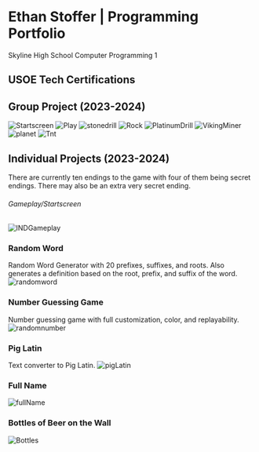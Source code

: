 # Ethan Stoffer | Programming Portfolio
Skyline High School Computer Programming 1
## USOE Tech Certifications

## Group Project (2023-2024)
![Startscreen](https://github.com/Ethankest/programmingportfolio/blob/main/images/Start.png)
![Play](https://github.com/Ethankest/programmingportfolio/blob/main/images/Play.png)
![stonedrill](https://github.com/Ethankest/programmingportfolio/blob/main/images/Stone%20Drill-1.png%20(2).png)
![Rock](https://github.com/Ethankest/programmingportfolio/blob/main/images/Rock-1.png.png)
![PlatinumDrill](https://github.com/Ethankest/programmingportfolio/blob/main/images/PlatinumDrill-1.png.png)
![VikingMiner](https://github.com/Ethankest/programmingportfolio/blob/main/images/Viking%20Miner.png)
![planet](https://github.com/Ethankest/programmingportfolio/blob/main/images/d1e34102-d1a4-11ee-a67d-6190bbd18d81-1.png.png)
![Tnt](https://github.com/Ethankest/programmingportfolio/blob/main/images/TNT-1.png.png)
## Individual Projects (2023-2024)
There are currently ten endings to the game with four of them being secret endings. There may also be an extra very secret ending.
###### Gameplay/Startscreen
![INDGameplay](https://github.com/Ethankest/programmingportfolio/blob/main/images/Gameplay.png)
### Random Word
Random Word Generator with 20 prefixes, suffixes, and roots. Also generates a definition based on the root, prefix, and suffix of the word.
![randomword](https://github.com/Ethankest/programmingportfolio/blob/main/images/randomword.png?raw=true)
### Number Guessing Game
Number guessing game with full customization, color, and replayability.
![randomnumber](https://github.com/Ethankest/programmingportfolio/blob/main/images/randomnumber.png?raw=true)
### Pig Latin
Text converter to Pig Latin.
![pigLatin](https://github.com/Ethankest/programmingportfolio/blob/main/images/pigLatin.png?raw=true)
### Full Name
![fullName](https://github.com/Ethankest/programmingportfolio/blob/main/images/fullName.png?raw=true)
### Bottles of Beer on the Wall
![Bottles](https://github.com/Ethankest/programmingportfolio/blob/main/images/Bottles.png?raw=true)
